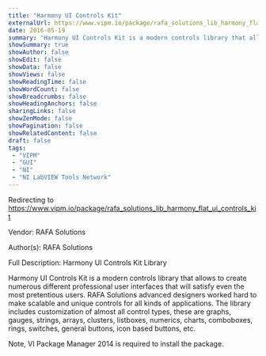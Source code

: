 ```yaml
---
title: "Harmony UI Controls Kit"
externalUrl: https://www.vipm.io/package/rafa_solutions_lib_harmony_flat_ui_controls_kit
date: 2016-05-19
summary: "Harmony UI Controls Kit is a modern controls library that allows to create professional user interfaces"
showSummary: true
showAuthor: false
showEdit: false
showData: false
showViews: false
showReadingTime: false
showWordCount: false
showBreadcrumbs: false
showHeadingAnchors: false
sharingLinks: false
showZenMode: false
showPagination: false
showRelatedContent: false
draft: false
tags:
 - "VIPM"
 - "GUI"
 - "NI"
 - "NI LabVIEW Tools Network"
---
```


Redirecting to https://www.vipm.io/package/rafa_solutions_lib_harmony_flat_ui_controls_kit

Vendor: RAFA Solutions

Author(s): RAFA Solutions
 
Full Description:
Harmony UI Controls Kit Library

Harmony UI Controls Kit is a modern controls library that allows to create numerous different professional user interfaces that will satisfy even the most pretentious users.
RAFA Solutions advanced designers worked hard to make scalable and unique controls for all kinds of applications.
The library includes customization of almost all control types, these are  graphs, gauges, strings, arrays, clusters, listboxes, numerics, charts, comboboxes, rings, switches, general buttons, icon based buttons, etc. 

Note, VI Package Manager 2014 is required to install the package.